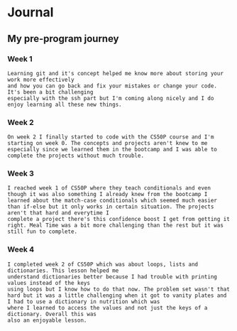 # Journal

## My pre-program journey

### Week 1
    Learning git and it's concept helped me know more about storing your work more effectively
    and how you can go back and fix your mistakes or change your code. It's been a bit challenging
    especially with the ssh part but I'm coming along nicely and I do enjoy learning all these new things.

### Week 2
    On week 2 I finally started to code with the CS50P course and I'm starting on week 0. The concepts and projects aren't knew to me especially since we learned them in the bootcamp and I was able to complete the projects without much trouble.

### Week 3
    I reached week 1 of CS50P where they teach conditionals and even though it was also something I already knew from the bootcamp I learned about the match-case conditionals which seemed much easier
    than if-else but it only works in certain situation. The projects aren't that hard and everytime I
    complete a project there's this confidence boost I get from getting it right. Meal Time was a bit more challenging than the rest but it was still fun to complete.

### Week 4
    I completed week 2 of CS50P which was about loops, lists and dictionaries. This lesson helped me
    understand dictionaries better because I had trouble with printing values instead of the keys
    using loops but I know how to do that now. The problem set wasn't that hard but it was a little challenging when it got to vanity plates and I had to use a dictionary in nutrition which was 
    where I learned to access the values and not just the keys of a dictionary. Overall this was 
    also an enjoyable lesson.